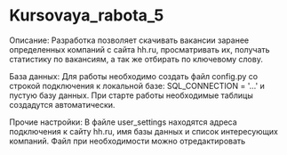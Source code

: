 # Kursovaya_rabota_5
Описание:
Разработка позволяет скачивать вакансии заранее определенных компаний с сайта hh.ru, просматривать их, получать статистику по вакансиям, а так же отбирать по ключевому слову.

База данных:
Для работы необходимо создать файл config.py со строкой подключения к локальной базе: SQL_CONNECTION = '...' и пустую базу данных.
При старте работы необходимые таблицы создадутся автоматически.

Прочие настройки:
В файле user_settings находятся адреса подключения к сайту hh.ru, имя базы данных и список интересующих компаний.
Файл при необходимости можно отредактировать
